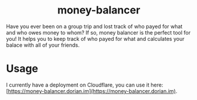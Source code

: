 <h1 align="center">
    money-balancer
</h1>

Have you ever been on a group trip and lost track of who payed for what and who owes money to whom? If so, money balancer is the perfect tool for you! It helps you to keep track of who payed for what and calculates your balace with all of your friends.

# Usage

I currently have a deployment on Cloudflare, you can use it here: [https://money-balancer.dorian.im](https://money-balancer.dorian.im).
